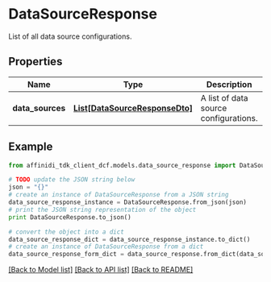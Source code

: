 # DataSourceResponse

List of all data source configurations.

## Properties

| Name             | Type                                                        | Description                           | Notes      |
| ---------------- | ----------------------------------------------------------- | ------------------------------------- | ---------- |
| **data_sources** | [**List[DataSourceResponseDto]**](DataSourceResponseDto.md) | A list of data source configurations. | [optional] |

## Example

```python
from affinidi_tdk_client_dcf.models.data_source_response import DataSourceResponse

# TODO update the JSON string below
json = "{}"
# create an instance of DataSourceResponse from a JSON string
data_source_response_instance = DataSourceResponse.from_json(json)
# print the JSON string representation of the object
print DataSourceResponse.to_json()

# convert the object into a dict
data_source_response_dict = data_source_response_instance.to_dict()
# create an instance of DataSourceResponse from a dict
data_source_response_form_dict = data_source_response.from_dict(data_source_response_dict)
```

[[Back to Model list]](../README.md#documentation-for-models) [[Back to API list]](../README.md#documentation-for-api-endpoints) [[Back to README]](../README.md)
